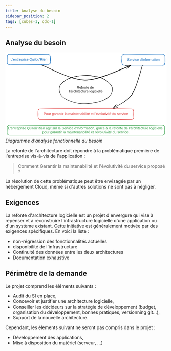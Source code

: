 ```yaml
---
title: Analyse du besoin
sidebar_position: 2
tags: [cubes-1, cdc-1]
---
```


## Analyse du besoin

![Diagramme d'analyse fonctionnelle du besoin](./assets/bete-a-cornes.png)
*Diagramme d'analyse fonctionnelle du besoin*

La refonte de l'architecture doit répondre à la problématique première de l'entreprise vis-à-vis de l'application :
> Comment Garantir la maintenabilité et l'évolutivité du service proposé ?

La résolution de cette problématique peut être envisagée par un hébergement Cloud, même si d'autres solutions ne sont pas à négliger.

## Exigences

La refonte d'architecture logicielle est un projet d'envergure qui vise à repenser et à reconstruire l'infrastructure logicielle d'une application ou d'un système existant. Cette initiative est généralement motivée par des exigences spécifiques. En voici la liste :

- non-régression des fonctionnalités actuelles
- disponibilité de l'infrastructure
- Continuité des données entre les deux architectures
- Documentation exhaustive

## Périmètre de la demande

Le projet comprend les éléments suivants :

- Audit du SI en place,
- Concevoir et justifier  une architecture logicielle,
- Conseiller les décideurs sur la stratégie de développement (budget, organisation du développement, bonnes pratiques, versionning git...),
- Support de la nouvelle architecture.

Cependant, les élements suivant ne seront pas compris dans le projet :

- Développement des applications,
- Mise à disposition du matériel (serveur, ...)
